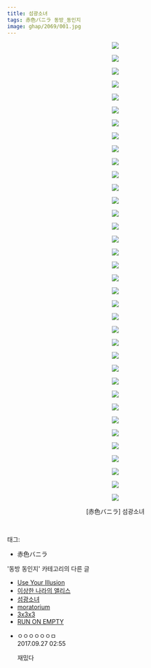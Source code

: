 ```yaml
---
title: 섬광소녀
tags: 赤色バニラ 동방_동인지
image: ghap/2069/001.jpg
---
```

<div class="article">
<p style="text-align: center; clear: none; float: none;"><img src="{{ site.nasurl }}/ghap/2069/001.jpg"/></p>
<p style="text-align: center; clear: none; float: none;"><img src="{{ site.nasurl }}/ghap/2069/002.jpg"/></p>
<p style="text-align: center; clear: none; float: none;"><img src="{{ site.nasurl }}/ghap/2069/003.jpg"/></p>
<p style="text-align: center; clear: none; float: none;"><img src="{{ site.nasurl }}/ghap/2069/004.jpg"/></p>
<p style="text-align: center; clear: none; float: none;"><img src="{{ site.nasurl }}/ghap/2069/005.jpg"/></p>
<p style="text-align: center; clear: none; float: none;"><img src="{{ site.nasurl }}/ghap/2069/006.jpg"/></p>
<p style="text-align: center; clear: none; float: none;"><img src="{{ site.nasurl }}/ghap/2069/007.jpg"/></p>
<p style="text-align: center; clear: none; float: none;"><img src="{{ site.nasurl }}/ghap/2069/008.jpg"/></p>
<p style="text-align: center; clear: none; float: none;"><img src="{{ site.nasurl }}/ghap/2069/009.jpg"/></p>
<p style="text-align: center; clear: none; float: none;"><img src="{{ site.nasurl }}/ghap/2069/010.jpg"/></p>
<p style="text-align: center; clear: none; float: none;"><img src="{{ site.nasurl }}/ghap/2069/011.jpg"/></p>
<p style="text-align: center; clear: none; float: none;"><img src="{{ site.nasurl }}/ghap/2069/012.jpg"/></p>
<p style="text-align: center; clear: none; float: none;"><img src="{{ site.nasurl }}/ghap/2069/013.jpg"/></p>
<p style="text-align: center; clear: none; float: none;"><img src="{{ site.nasurl }}/ghap/2069/014.jpg"/></p>
<p style="text-align: center; clear: none; float: none;"><img src="{{ site.nasurl }}/ghap/2069/015.jpg"/></p>
<p style="text-align: center; clear: none; float: none;"><img src="{{ site.nasurl }}/ghap/2069/016.jpg"/></p>
<p style="text-align: center; clear: none; float: none;"><img src="{{ site.nasurl }}/ghap/2069/017.jpg"/></p>
<p style="text-align: center; clear: none; float: none;"><img src="{{ site.nasurl }}/ghap/2069/018.jpg"/></p>
<p style="text-align: center; clear: none; float: none;"><img src="{{ site.nasurl }}/ghap/2069/019.jpg"/></p>
<p style="text-align: center; clear: none; float: none;"><img src="{{ site.nasurl }}/ghap/2069/020.jpg"/></p>
<p style="text-align: center; clear: none; float: none;"><img src="{{ site.nasurl }}/ghap/2069/021.jpg"/></p>
<p style="text-align: center; clear: none; float: none;"><img src="{{ site.nasurl }}/ghap/2069/022.jpg"/></p>
<p style="text-align: center; clear: none; float: none;"><img src="{{ site.nasurl }}/ghap/2069/023.jpg"/></p>
<p style="text-align: center; clear: none; float: none;"><img src="{{ site.nasurl }}/ghap/2069/024.jpg"/></p>
<p style="text-align: center; clear: none; float: none;"><img src="{{ site.nasurl }}/ghap/2069/025.jpg"/></p>
<p style="text-align: center; clear: none; float: none;"><img src="{{ site.nasurl }}/ghap/2069/026.jpg"/></p>
<p style="text-align: center; clear: none; float: none;"><img src="{{ site.nasurl }}/ghap/2069/027.jpg"/></p>
<p style="text-align: center; clear: none; float: none;"><img src="{{ site.nasurl }}/ghap/2069/028.jpg"/></p>
<p style="text-align: center; clear: none; float: none;"><img src="{{ site.nasurl }}/ghap/2069/029.jpg"/></p>
<p style="text-align: center; clear: none; float: none;"><img src="{{ site.nasurl }}/ghap/2069/030.jpg"/></p>
<p style="text-align: center; clear: none; float: none;"><img src="{{ site.nasurl }}/ghap/2069/031.jpg"/></p>
<p style="text-align: center; clear: none; float: none;"><img src="{{ site.nasurl }}/ghap/2069/032.jpg"/></p>
<p style="text-align: center; clear: none; float: none;"><img src="{{ site.nasurl }}/ghap/2069/033.jpg"/></p>
<p style="text-align: center; clear: none; float: none;"><img src="{{ site.nasurl }}/ghap/2069/034.jpg"/></p>
<p style="text-align: center; clear: none; float: none;"><img src="{{ site.nasurl }}/ghap/2069/035.jpg"/></p>
<p style="text-align: center; clear: none; float: none;"><img src="{{ site.nasurl }}/ghap/2069/036.jpg"/></p>
<p style="text-align: center; clear: none; float: none;">[赤色バニラ] 섬광소녀</p>
<p><br/></p>
</div><div class="tagTrail">
<p>태그: </p>
<ul>
<li>赤色バニラ</li>
</ul>
</div><div class="another">
<p>'동방 동인지' 카테고리의 다른 글</p>
<ul>
<li><a href="/2016-09-09-ghap_2072">Use Your Illusion</a></li>
<li><a href="/2016-09-09-ghap_2070">이상한 나라의 앨리스</a></li>
<li><a href="/2016-09-09-ghap_2069">섬광소녀</a></li>
<li><a href="/2016-09-09-ghap_2068">moratorium</a></li>
<li><a href="/2016-09-09-ghap_2067">3x3x3</a></li>
<li><a href="/2016-09-09-ghap_2066">RUN ON EMPTY</a></li>
</ul>
</div><div class="cb_module cb_fluid">
<div class="cb_wrt cb_profile">
<div class="comment">
<ul>
<li class="cb_thumb_off" id="comment15091335">
<div class="cb_comment_area">
<div class="cb_info_area">
<div class="cb_section">
<span class="cb_nick_name">ㅇㅇㅇㅇㅇㅇㅁ</span>
</div>
<div class="cb_section">
<span class="cb_date">2017.09.27 02:55 </span>
</div>
</div>
<div class="cb_dsc_comment">
<p class="cb_dsc">
											재밌다
										</p>
</div>
</div></li>
</ul>
</div>
</div><!-- commentList close -->
</div>